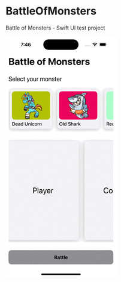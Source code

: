# BattleOfMonsters
Battle of Monsters - Swift UI test project

![](https://github.com/pakocrc/BattleOfMonsters/blob/main/Public/simulator%20recording.gif)
